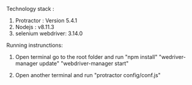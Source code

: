 Technology stack :

1. Protractor : Version 5.4.1
2. Nodejs : v8.11.3
3. selenium webdriver: 3.14.0

Running instrunctions:

1. Open terminal go to the root folder and run 
    "npm install"
    "wedriver-manager update"
    "webdriver-manager start"

2. Open another terminal and run "protractor config/conf.js"